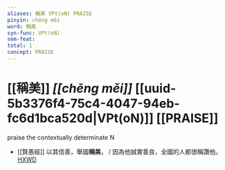 ```yaml
---
aliases: 稱美 VPt(oN) PRAISE
pinyin: chēng měi
word: 稱美
syn-func: VPt(oN)
sem-feat: 
total: 1
concept: PRAISE 
---
```

# [[稱美]] *[[chēng měi]]*  [[uuid-5b3376f4-75c4-4047-94eb-fc6d1bca520d|VPt(oN)]] [[PRAISE]]
praise the contextually determinate N
 - [[賢愚經]] 以其信善，舉國**稱美**， / 因為他誠實善良，全國的人都很稱讚他。[HXWD](https://hxwd.org/textview.html?location=KR6b0059_T_005-0382b.27)